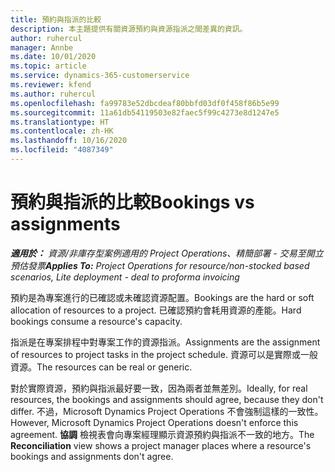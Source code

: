 ```yaml
---
title: 預約與指派的比較
description: 本主題提供有關資源預約與資源指派之間差異的資訊。
author: ruhercul
manager: Annbe
ms.date: 10/01/2020
ms.topic: article
ms.service: dynamics-365-customerservice
ms.reviewer: kfend
ms.author: ruhercul
ms.openlocfilehash: fa99783e52dbcdeaf80bbfd03df0f458f86b5e99
ms.sourcegitcommit: 11a61db54119503e82faec5f99c4273e8d1247e5
ms.translationtype: HT
ms.contentlocale: zh-HK
ms.lasthandoff: 10/16/2020
ms.locfileid: "4087349"
---
```

# <a name="bookings-vs-assignments"></a><span data-ttu-id="51c1c-103">預約與指派的比較</span><span class="sxs-lookup"><span data-stu-id="51c1c-103">Bookings vs assignments</span></span>

<span data-ttu-id="51c1c-104">_**適用於：** 資源/非庫存型案例適用的 Project Operations、精簡部署 - 交易至開立預估發票_</span><span class="sxs-lookup"><span data-stu-id="51c1c-104">_**Applies To:** Project Operations for resource/non-stocked based scenarios, Lite deployment - deal to proforma invoicing_</span></span>

<span data-ttu-id="51c1c-105">預約是為專案進行的已確認或未確認資源配置。</span><span class="sxs-lookup"><span data-stu-id="51c1c-105">Bookings are the hard or soft allocation of resources to a project.</span></span> <span data-ttu-id="51c1c-106">已確認預約會耗用資源的產能。</span><span class="sxs-lookup"><span data-stu-id="51c1c-106">Hard bookings consume a resource's capacity.</span></span> 

<span data-ttu-id="51c1c-107">指派是在專案排程中對專案工作的資源指派。</span><span class="sxs-lookup"><span data-stu-id="51c1c-107">Assignments are the assignment of resources to project tasks in the project schedule.</span></span> <span data-ttu-id="51c1c-108">資源可以是實際或一般資源。</span><span class="sxs-lookup"><span data-stu-id="51c1c-108">The resources can be real or generic.</span></span> 

<span data-ttu-id="51c1c-109">對於實際資源，預約與指派最好要一致，因為兩者並無差別。</span><span class="sxs-lookup"><span data-stu-id="51c1c-109">Ideally, for real resources, the bookings and assignments should agree, because they don't differ.</span></span> <span data-ttu-id="51c1c-110">不過，Microsoft Dynamics Project Operations 不會強制這樣的一致性。</span><span class="sxs-lookup"><span data-stu-id="51c1c-110">However, Microsoft Dynamics Project Operations doesn't enforce this agreement.</span></span> <span data-ttu-id="51c1c-111">**協調** 檢視表會向專案經理顯示資源預約與指派不一致的地方。</span><span class="sxs-lookup"><span data-stu-id="51c1c-111">The **Reconciliation** view shows a project manager places where a resource's bookings and assignments don't agree.</span></span>
